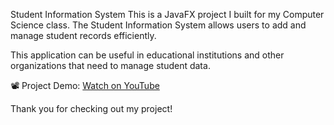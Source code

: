 Student Information System
This is a JavaFX project I built for my Computer Science class. The Student Information System allows users to add and manage student records efficiently.

This application can be useful in educational institutions and other organizations that need to manage student data.

📽️ Project Demo: [Watch on YouTube](https://youtu.be/XC05B9YT0LM)

Thank you for checking out my project!

